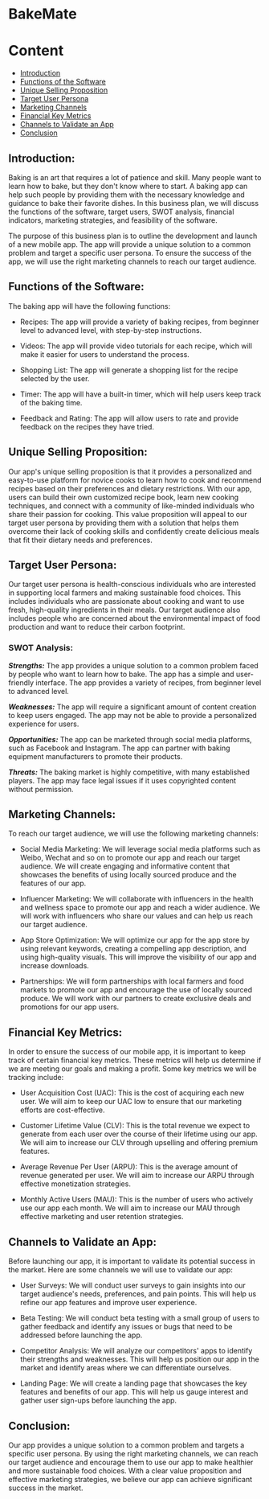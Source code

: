 # BakeMate

# Content

- [Introduction](#introduction)
- [Functions of the Software](#functions-of-the-software)
- [Unique Selling Proposition](#unique-selling-proposition)
- [Target User Persona](#Target-User-Persona)
- [Marketing Channels](#Marketing-Channels)
- [Financial Key Metrics](#Financial-Key-Metrics)
- [Channels to Validate an App](#Channels-to-Validate-an-App)
- [Conclusion](#conclusion)



## Introduction:

Baking is an art that requires a lot of patience and skill. Many people want to learn how to bake, but they don't know where to start. A baking app can help such people by providing them with the necessary knowledge and guidance to bake their favorite dishes. In this business plan, we will discuss the functions of the software, target users, SWOT analysis, financial indicators, marketing strategies, and feasibility of the software.

The purpose of this business plan is to outline the development and launch of a new mobile app. The app will provide a unique solution to a common problem and target a specific user persona. To ensure the success of the app, we will use the right marketing channels to reach our target audience.




## Functions of the Software:

The baking app will have the following functions:

- Recipes: The app will provide a variety of baking recipes, from beginner level to advanced level, with step-by-step instructions.

- Videos: The app will provide video tutorials for each recipe, which will make it easier for users to understand the process.

- Shopping List: The app will generate a shopping list for the recipe selected by the user.

- Timer: The app will have a built-in timer, which will help users keep track of the baking time.

- Feedback and Rating: The app will allow users to rate and provide feedback on the recipes they have tried.



## Unique Selling Proposition:

Our app's unique selling proposition is that it provides a personalized and easy-to-use platform for novice cooks to learn how to cook and recommend recipes based on their preferences and dietary restrictions. With our app, users can build their own customized recipe book, learn new cooking techniques, and connect with a community of like-minded individuals who share their passion for cooking. This value proposition will appeal to our target user persona by providing them with a solution that helps them overcome their lack of cooking skills and confidently create delicious meals that fit their dietary needs and preferences.


## Target User Persona:
Our target user persona is health-conscious individuals who are interested in supporting local farmers and making sustainable food choices. This includes individuals who are passionate about cooking and want to use fresh, high-quality ingredients in their meals. Our target audience also includes people who are concerned about the environmental impact of food production and want to reduce their carbon footprint.

### SWOT Analysis:

***Strengths:***
The app provides a unique solution to a common problem faced by people who want to learn how to bake.
The app has a simple and user-friendly interface.
The app provides a variety of recipes, from beginner level to advanced level.

***Weaknesses:***
The app will require a significant amount of content creation to keep users engaged.
The app may not be able to provide a personalized experience for users.

***Opportunities:***
The app can be marketed through social media platforms, such as Facebook and Instagram.
The app can partner with baking equipment manufacturers to promote their products.

***Threats:***
The baking market is highly competitive, with many established players.
The app may face legal issues if it uses copyrighted content without permission.

## Marketing Channels:

To reach our target audience, we will use the following marketing channels:

- Social Media Marketing: We will leverage social media platforms such as Weibo, Wechat and so on to promote our app and reach our target audience. We will create engaging and informative content that showcases the benefits of using locally sourced produce and the features of our app.

- Influencer Marketing: We will collaborate with influencers in the health and wellness space to promote our app and reach a wider audience. We will work with influencers who share our values and can help us reach our target audience.

- App Store Optimization: We will optimize our app for the app store by using relevant keywords, creating a compelling app description, and using high-quality visuals. This will improve the visibility of our app and increase downloads.

- Partnerships: We will form partnerships with local farmers and food markets to promote our app and encourage the use of locally sourced produce. We will work with our partners to create exclusive deals and promotions for our app users.

## Financial Key Metrics:
In order to ensure the success of our mobile app, it is important to keep track of certain financial key metrics. These metrics will help us determine if we are meeting our goals and making a profit. Some key metrics we will be tracking include:

- User Acquisition Cost (UAC): This is the cost of acquiring each new user. We will aim to keep our UAC low to ensure that our marketing efforts are cost-effective.

- Customer Lifetime Value (CLV): This is the total revenue we expect to generate from each user over the course of their lifetime using our app. We will aim to increase our CLV through upselling and offering premium features.

- Average Revenue Per User (ARPU): This is the average amount of revenue generated per user. We will aim to increase our ARPU through effective monetization strategies.

- Monthly Active Users (MAU): This is the number of users who actively use our app each month. We will aim to increase our MAU through effective marketing and user retention strategies.

## Channels to Validate an App:

Before launching our app, it is important to validate its potential success in the market. Here are some channels we will use to validate our app:

- User Surveys: We will conduct user surveys to gain insights into our target audience's needs, preferences, and pain points. This will help us refine our app features and improve user experience.

- Beta Testing: We will conduct beta testing with a small group of users to gather feedback and identify any issues or bugs that need to be addressed before launching the app.

- Competitor Analysis: We will analyze our competitors' apps to identify their strengths and weaknesses. This will help us position our app in the market and identify areas where we can differentiate ourselves.

- Landing Page: We will create a landing page that showcases the key features and benefits of our app. This will help us gauge interest and gather user sign-ups before launching the app.

## Conclusion:
Our app provides a unique solution to a common problem and targets a specific user persona. By using the right marketing channels, we can reach our target audience and encourage them to use our app to make healthier and more sustainable food choices. With a clear value proposition and effective marketing strategies, we believe our app can achieve significant success in the market.
